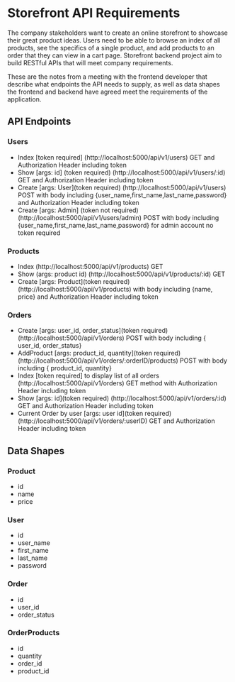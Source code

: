 # Storefront API Requirements

The company stakeholders want to create an online storefront to showcase their great product ideas. Users need to be able to browse an index of all products, see the specifics of a single product, and add products to an order that they can view in a cart page. Storefront backend project aim to build RESTful APIs that will meet company requirements.

These are the notes from a meeting with the frontend developer that describe what endpoints the API needs to supply, as well as data shapes the frontend and backend have agreed meet the requirements of the application.

## API Endpoints

### Users

-   Index [token required]
    (http://localhost:5000/api/v1/users) GET and Authorization Header including token
-   Show [args: id] (token required)
    (http://localhost:5000/api/v1/users/:id) GET and Authorization Header including token
-   Create [args: User](token required)
    (http://localhost:5000/api/v1/users) POST with body including {user_name,first_name,last_name,password} and Authorization Header including token
-   Create [args: Admin] (token not required)
    (http://localhost:5000/api/v1/users/admin) POST with body including {user_name,first_name,last_name,password} for admin account no token required

### Products

-   Index
    (http://localhost:5000/api/v1/products) GET
-   Show (args: product id)
    (http://localhost:5000/api/v1/products/:id) GET
-   Create [args: Product](token required)
    (http://localhost:5000/api/v1/products) with body including {name, price} and Authorization Header including token

### Orders

-   Create [args: user_id, order_status](token required)
    (http://localhost:5000/api/v1/orders) POST with body including { user_id, order_status}
-   AddProduct [args: product_id, quantity](token required)
    (http://localhost:5000/api/v1/orders/:orderID/products) POST with body including { product_id, quantity}
-   Index [token required] to display list of all orders
    (http://localhost:5000/api/v1/orders) GET method with Authorization Header including token
-   Show [args: id](token required)
    (http://localhost:5000/api/v1/orders/:id) GET and Authorization Header including token
-   Current Order by user [args: user id](token required)
    (http://localhost:5000/api/v1/orders/:userID) GET and Authorization Header including token

## Data Shapes

### Product

-   id
-   name
-   price

### User

-   id
-   user_name
-   first_name
-   last_name
-   password

### Order

-   id
-   user_id
-   order_status

### OrderProducts

-   id
-   quantity
-   order_id
-   product_id
